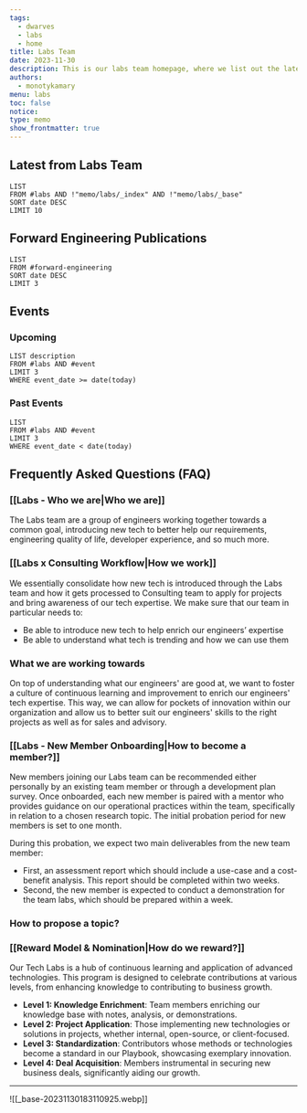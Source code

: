 ```yaml
---
tags:
  - dwarves
  - labs
  - home
title: Labs Team
date: 2023-11-30
description: This is our labs team homepage, where we list out the latest advances in our engineering team, our publications, events & workshops, as well as frequently asked questions on who and what team labs are.
authors:
  - monotykamary
menu: labs
toc: false
notice: 
type: memo
show_frontmatter: true
---
```

## Latest from Labs Team

```dataview
LIST
FROM #labs AND !"memo/labs/_index" AND !"memo/labs/_base"
SORT date DESC
LIMIT 10
```

## Forward Engineering Publications

```dataview
LIST
FROM #forward-engineering
SORT date DESC
LIMIT 3
```

## Events

### Upcoming

```dataview
LIST description
FROM #labs AND #event 
LIMIT 3
WHERE event_date >= date(today)
```

### Past Events
	
```dataview
LIST
FROM #labs AND #event 
LIMIT 3
WHERE event_date < date(today)
```

## Frequently Asked Questions (FAQ)

### [[Labs - Who we are|Who we are]]

The Labs team are a group of engineers working together towards a common goal, introducing new tech to better help our requirements, engineering quality of life, developer experience, and so much more.

### [[Labs x Consulting Workflow|How we work]]

We essentially consolidate how new tech is introduced through the Labs team and how it gets processed to Consulting team to apply for projects and bring awareness of our tech expertise. We make sure that our team in particular needs to:
- Be able to introduce new tech to help enrich our engineers’ expertise
- Be able to understand what tech is trending and how we can use them

### What we are working towards

On top of understanding what our engineers' are good at, we want to foster a culture of continuous learning and improvement to enrich our engineers' tech expertise. This way, we can allow for pockets of innovation within our organization and allow us to better suit our engineers' skills to the right projects as well as for sales and advisory.

### [[Labs - New Member Onboarding|How to become a member?]]

New members joining our Labs team can be recommended either personally by an existing team member or through a development plan survey. Once onboarded, each new member is paired with a mentor who provides guidance on our operational practices within the team, specifically in relation to a chosen research topic. The initial probation period for new members is set to one month.

During this probation, we expect two main deliverables from the new team member:

- First, an assessment report which should include a use-case and a cost-benefit analysis. This report should be completed within two weeks.
- Second, the new member is expected to conduct a demonstration for the team labs, which should be prepared within a week.

### How to propose a topic?


### [[Reward Model & Nomination|How do we reward?]]

Our Tech Labs is a hub of continuous learning and application of advanced technologies. This program is designed to celebrate contributions at various levels, from enhancing knowledge to contributing to business growth.

- **Level 1: Knowledge Enrichment**: Team members enriching our knowledge base with notes, analysis, or demonstrations.
- **Level 2: Project Application**: Those implementing new technologies or solutions in projects, whether internal, open-source, or client-focused.
- **Level 3: Standardization**: Contributors whose methods or technologies become a standard in our Playbook, showcasing exemplary innovation.
- **Level 4: Deal Acquisition**: Members instrumental in securing new business deals, significantly aiding our growth.

---

![[_base-20231130183110925.webp]]